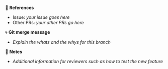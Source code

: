 :pushpin: **References**

* Issue: _your issue goes here_
* Other PRs: _your other PRs go here_

:cyclone: **Git merge message**

* _Explain the whats and the whys for this branch_

:memo: **Notes**

* _Additional information for reviewers such as how to test the new feature_
